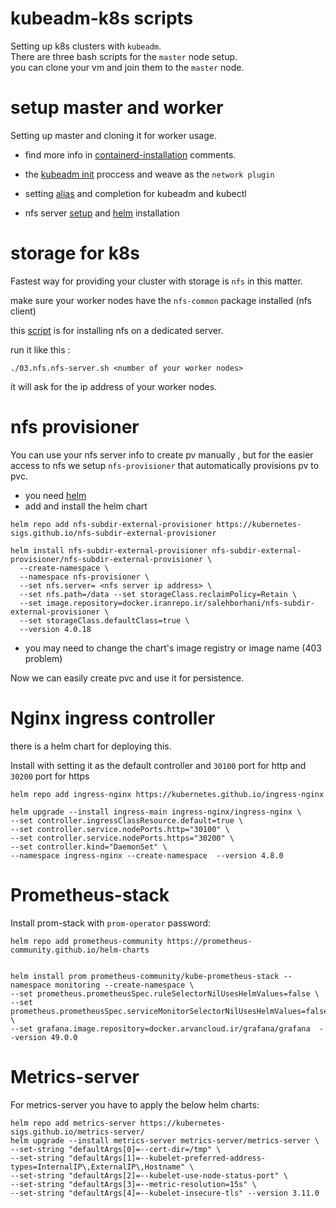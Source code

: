# kubeadm-k8s scripts

Setting up k8s clusters with `kubeadm`.   
There are three bash scripts for the `master` node setup.     
you can clone your vm and join them to the `master` node.     

# setup master and worker

Setting up master and cloning it for worker usage.

* find more info in [containerd-installation](./01.master.containerd.sh) comments.

* the [kubeadm init](./02.master.kubeadm-init.sh) proccess and weave as the `network plugin`

* setting [alias](./04.master.zsh-completion.sh) and completion for kubeadm and kubectl

* nfs server [setup](./03.nfs.nfs-server.sh) and [helm](./05.master.helm-install.sh) installation

# storage for k8s

Fastest way for providing your cluster with storage is `nfs` in this matter.    

make sure your worker nodes have the `nfs-common` package installed (nfs client)   

this [script](./nfs-storage.sh) is for installing nfs on a dedicated server.

run it like this :

```
./03.nfs.nfs-server.sh <number of your worker nodes>
```
it will ask for the ip address of your worker nodes.       


# nfs provisioner

You can use your nfs server info to create pv manually , but for the easier access to nfs we setup `nfs-provisioner` that automatically provisions pv to pvc.

* you need [helm](https://helm.sh/docs/intro/install/)
* add and install the helm chart 

```
helm repo add nfs-subdir-external-provisioner https://kubernetes-sigs.github.io/nfs-subdir-external-provisioner
```
```
helm install nfs-subdir-external-provisioner nfs-subdir-external-provisioner/nfs-subdir-external-provisioner \
  --create-namespace \
  --namespace nfs-provisioner \
  --set nfs.server= <nfs server ip address> \
  --set nfs.path=/data --set storageClass.reclaimPolicy=Retain \
  --set image.repository=docker.iranrepo.ir/salehborhani/nfs-subdir-external-provisioner \
  --set storageClass.defaultClass=true \
  --version 4.0.18
```

* you may need to change the chart's image registry or image name (403 problem)  


Now we can easily create pvc and use it for persistence.

# Nginx ingress controller

there is a helm chart for deploying this.   

Install with setting it as the default controller and `30100` port for http and `30200` port for https

```
helm repo add ingress-nginx https://kubernetes.github.io/ingress-nginx

helm upgrade --install ingress-main ingress-nginx/ingress-nginx \
--set controller.ingressClassResource.default=true \
--set controller.service.nodePorts.http="30100" \
--set controller.service.nodePorts.https="30200" \
--set controller.kind="DaemonSet" \
--namespace ingress-nginx --create-namespace  --version 4.8.0
```
# Prometheus-stack 
Install prom-stack with `prom-operator` password:
```
helm repo add prometheus-community https://prometheus-community.github.io/helm-charts


helm install prom prometheus-community/kube-prometheus-stack --namespace monitoring --create-namespace \
--set prometheus.prometheusSpec.ruleSelectorNilUsesHelmValues=false \
--set prometheus.prometheusSpec.serviceMonitorSelectorNilUsesHelmValues=false \
--set grafana.image.repository=docker.arvancloud.ir/grafana/grafana  --version 49.0.0
```
# Metrics-server
For metrics-server you have to apply the below helm charts:
```
helm repo add metrics-server https://kubernetes-sigs.github.io/metrics-server/
helm upgrade --install metrics-server metrics-server/metrics-server \
--set-string "defaultArgs[0]=--cert-dir=/tmp" \
--set-string "defaultArgs[1]=--kubelet-preferred-address-types=InternalIP\,ExternalIP\,Hostname" \
--set-string "defaultArgs[2]=--kubelet-use-node-status-port" \
--set-string "defaultArgs[3]=--metric-resolution=15s" \
--set-string "defaultArgs[4]=--kubelet-insecure-tls" --version 3.11.0

```

